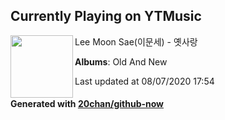 ## Currently Playing on YTMusic

[<img align="left" width="100" src="https://lh3.googleusercontent.com/Qlm9WkQXZKiZVW43yt5MFpOiSF472q_D1Lfkwr0b5zQ2aVmDg36RlTXwGHwihJqHtW20MgdP3Zvw6HfF">](https://music.youtube.com/channel/UCWjrlrL7_e9QbZ2pMXKsMwA)

Lee Moon Sae(이문세) - 옛사랑

**Albums**: Old And New

Last updated at 08/07/2020 17:54

#### Generated with [20chan/github-now](https://github.com/20chan/github-now)


<!--
**20chan/20chan** is a ✨ _special_ ✨ repository because its `README.md` (this file) appears on your GitHub profile.

Here are some ideas to get you started:

- 🔭 I’m currently working on ...
- 🌱 I’m currently learning ...
- 👯 I’m looking to collaborate on ...
- 🤔 I’m looking for help with ...
- 💬 Ask me about ...
- 📫 How to reach me: ...
- 😄 Pronouns: ...
- ⚡ Fun fact: ...
-->
